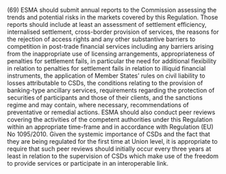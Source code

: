 (69) ESMA should submit annual reports to the Commission assessing the trends and potential risks in the markets covered by this Regulation. Those reports should include at least an assessment of settlement efficiency, internalised settlement, cross-border provision of services, the reasons for the rejection of access rights and any other substantive barriers to competition in post-trade financial services including any barriers arising from the inappropriate use of licensing arrangements, appropriateness of penalties for settlement fails, in particular the need for additional flexibility in relation to penalties for settlement fails in relation to illiquid financial instruments, the application of Member States’ rules on civil liability to losses attributable to CSDs, the conditions relating to the provision of banking-type ancillary services, requirements regarding the protection of securities of participants and those of their clients, and the sanctions regime and may contain, where necessary, recommendations of preventative or remedial actions. ESMA should also conduct peer reviews covering the activities of the competent authorities under this Regulation within an appropriate time-frame and in accordance with Regulation (EU) No 1095/2010. Given the systemic importance of CSDs and the fact that they are being regulated for the first time at Union level, it is appropriate to require that such peer reviews should initially occur every three years at least in relation to the supervision of CSDs which make use of the freedom to provide services or participate in an interoperable link.